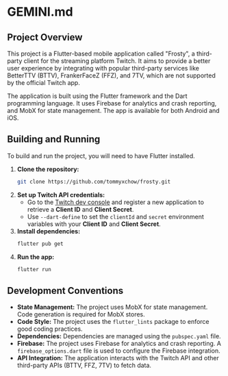 # GEMINI.md

## Project Overview

This project is a Flutter-based mobile application called "Frosty", a third-party client for the streaming platform Twitch. It aims to provide a better user experience by integrating with popular third-party services like BetterTTV (BTTV), FrankerFaceZ (FFZ), and 7TV, which are not supported by the official Twitch app.

The application is built using the Flutter framework and the Dart programming language. It uses Firebase for analytics and crash reporting, and MobX for state management. The app is available for both Android and iOS.

## Building and Running

To build and run the project, you will need to have Flutter installed.

1.  **Clone the repository:**
    ```bash
    git clone https://github.com/tommyxchow/frosty.git
    ```
2.  **Set up Twitch API credentials:**
    *   Go to the [Twitch dev console](https://dev.twitch.tv/login) and register a new application to retrieve a **Client ID** and **Client Secret**.
    *   Use `--dart-define` to set the `clientId` and `secret` environment variables with your **Client ID** and **Client Secret**.
3.  **Install dependencies:**
    ```bash
    flutter pub get
    ```
4.  **Run the app:**
    ```bash
    flutter run
    ```

## Development Conventions

*   **State Management:** The project uses MobX for state management. Code generation is required for MobX stores.
*   **Code Style:** The project uses the `flutter_lints` package to enforce good coding practices.
*   **Dependencies:** Dependencies are managed using the `pubspec.yaml` file.
*   **Firebase:** The project uses Firebase for analytics and crash reporting. A `firebase_options.dart` file is used to configure the Firebase integration.
*   **API Integration:** The application interacts with the Twitch API and other third-party APIs (BTTV, FFZ, 7TV) to fetch data.
